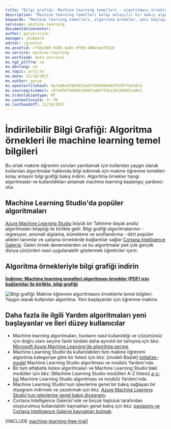 ```yaml
---
title: "Bilgi grafiği: Machine learning temelleri - algoritması örnekleri | Microsoft Docs"
description: "Machine learning temelleri kolay anlaşılır bir bakış algoritması örnekleri içerir. İndirilebilir bilgi grafiği çoğu machine learning soruları kapsar."
keywords: "Machine learning temelleri, algoritma örnekler, yeni başlayanlar, machine learning soruları, popüler algoritmalar, algoritması bilgi grafiği için makine"
services: machine-learning
documentationcenter: 
author: garyericson
manager: jhubbard
editor: cgronlun
ms.assetid: cf4e2308-9285-4adc-9f00-408e3ee7931b
ms.service: machine-learning
ms.workload: data-services
ms.tgt_pltfrm: na
ms.devlang: na
ms.topic: article
ms.date: 12/18/2017
ms.author: garye
ms.openlocfilehash: 9a7ad0cd7865923ed7356599044dfd79ff9e58cb
ms.sourcegitcommit: c87e036fe898318487ea8df31b13b328985ce0e1
ms.translationtype: MT
ms.contentlocale: tr-TR
ms.lasthandoff: 12/19/2017
---
```

# <a name="downloadable-infographic-machine-learning-basics-with-algorithm-examples"></a>İndirilebilir Bilgi Grafiği: Algoritma örnekleri ile machine learning temel bilgileri
Bu ortak makine öğrenimi soruları yanıtlamak için kullanılan yaygın olarak kullanılan algoritmalar hakkında bilgi edinmek için makine öğrenme temelleri kolay anlaşılır bilgi grafiği bakış indirin. Algoritma örnekler hangi algoritmaları ve kullanıldıkları anlamak machine learning başlangıç yardımcı olur.

## <a name="popular-algorithms-in-machine-learning-studio"></a>Machine Learning Studio'da popüler algoritmaları
[Azure Machine Learning Studio](https://studio.azureml.net/) büyük bir Tahmine dayalı analiz algoritmaları kitaplığı ile birlikte gelir. Bilgi grafiği algoritmalarının - regresyon, anomali algılama, kümeleme ve sınıflandırma - dört popüler aileleri tanımlar ve çalışma örneklerde bağlantılar sağlar [Cortana Intelligence Galerisi](https://gallery.cortanaintelligence.com/). Galeri örnek denemelerden ve bu algoritmalar pek çok gerçek dünya çözümleri nasıl uygulanabilir göstermek öğreticiler içerir.

## <a name="download-the-infographic-with-algorithm-examples"></a>Algoritma örnekleriyle bilgi grafiği indirin
**[İndirme: Machine learning temelleri algoritması örnekler (PDF) için bağlantılar ile birlikte, bilgi grafiği](http://download.microsoft.com/download/0/5/A/05AE6B94-E688-403E-90A5-6035DBE9EEC5/machine-learning-basics-infographic-with-algorithm-examples.pdf)**

![Bilgi grafiği: Makine öğrenme algoritmasını örneklerle temel bilgileri. Yaygın olarak kullanılan algoritma. Yeni başlayanlar için öğrenme makine.](./media/basics-infographic-with-algorithm-examples/machine-learning-basics-infographic-with-algorithm-examples.png)

## <a name="more-help-with-algorithms-for-beginners-and-advanced-users"></a>Daha fazla ile ilgili Yardım algoritmaları yeni başlayanlar ve İleri düzey kullanıcılar
* Machine learning algoritmaları, bunların nasıl kullanıldığı ve çözümünüz için doğru olanı seçme farklı türdeki daha ayrıntılı bir tartışma için bkz: [Microsoft Azure Machine Learning'de algoritma seçme](algorithm-choice.md).
* Machine Learning Studio'da kullanılabilen tüm makine öğrenimi algoritma kategoriye göre bir listesi için bkz: [modeli Başlat] [ initialize-model] Machine Learning Studio algoritması ve modülü Yardımı'nda.
* Bir tam alfabetik listesi algoritmaları ve Machine Learning Studio'daki modüller için bkz: [Machine Learning Studio modülleri A-Z listesi] [ a-z-list] Machine Learning Studio algoritması ve modülü Yardımı'nda.
* Machine Learning Studio'nun işlevlerine genel bir bakış sağlayan bir diyagram indirmek ve yazdırmak için bkz. [Azure Machine Learning Studio'nun işlevlerine genel bakış diyagramı](studio-overview-diagram.md).
* Cortana Intelligence Galerisi'nde ve birçok topluluk tarafından oluşturulmuş kullanılabilir kaynakları genel bakış için bkz: [paylaşımı ve Cortana Intelligence Galerisi kaynakları bulmak](gallery-how-to-use-contribute-publish.md).

[!INCLUDE [machine-learning-free-trial](../../../includes/machine-learning-free-trial.md)]

<!-- Module References -->
[a-z-list]: https://msdn.microsoft.com/library/azure/dn906033.aspx
[initialize-model]: https://msdn.microsoft.com/library/azure/0c67013c-bfbc-428b-87f3-f552d8dd41f6/
[k-means-clustering]: https://msdn.microsoft.com/library/azure/5049a09b-bd90-4c4e-9b46-7c87e3a36810/
[one-vs-all-multiclass]: https://msdn.microsoft.com/library/azure/7191efae-b4b1-4d03-a6f8-7205f87be664/
